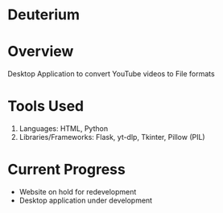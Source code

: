 # Deuterium
# Overview
Desktop Application to convert YouTube videos to File formats

# Tools Used
1. Languages: HTML, Python
2. Libraries/Frameworks: Flask, yt-dlp, Tkinter, Pillow (PIL)

# Current Progress
- Website on hold for redevelopment
- Desktop application under development
